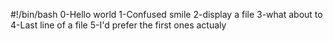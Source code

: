 #!/bin/bash
0-Hello world
1-Confused smile
2-display a file
3-what about to
4-Last line of a file
5-I'd prefer the first ones actualy

